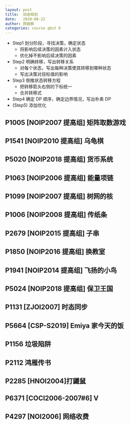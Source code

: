```yaml
---
layout: post
title:  动态规划
date:   2020-08-22
author: 顾庭枫
categories: course qbxt 6
---
```


*   Step1 划分阶段，寻找决策，确定状态
    *   将影响后续决策的因素计入状态
    *   优化掉不影响后续决策的因素
*   Step2 明确转移，写出转移关系
    *   对每个状态，写出每种决策使其转移到哪种状态
    *   写出决策对目标值的影响
*   Step3 倒推状态转移方程
    *   把转移箭头右侧的下标统一
    *   合并转移式
*   Step4 确定 DP 顺序，确定边界情况，写出朴素 DP
*   (Step5) 添加优化

## P1005 [NOIP2007 提高组] 矩阵取数游戏

## P1541 [NOIP2010 提高组] 乌龟棋

## P5020 [NOIP2018 提高组] 货币系统

## P1063 [NOIP2006 提高组] 能量项链

## P1099 [NOIP2007 提高组] 树网的核

## P1006 [NOIP2008 提高组] 传纸条

## P2679 [NOIP2015 提高组] 子串

## P1850 [NOIP2016 提高组] 换教室

## P1941 [NOIP2014 提高组] 飞扬的小鸟

## P5024 [NOIP2018 提高组] 保卫王国

## P1131 [ZJOI2007] 时态同步

## P5664 [CSP-S2019] Emiya 家今天的饭

## P1156 垃圾陷阱

## P2112 鸿雁传书

## P2285 [HNOI2004]打鼹鼠

## P6371 [COCI2006-2007#6] V

## P4297 [NOI2006] 网络收费